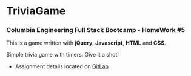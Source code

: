# TriviaGame
### Columbia Engineering Full Stack Bootcamp - HomeWork #5

This is a game written with **jQuery**, **Javascript**, **HTML** and **CSS**.

Simple trivia game with timers. Give it a shot!

* Assignment details located on [GitLab](https://columbia.bootcampcontent.com/columbia-bootcamp/COLNYC201809FSF2/blob/master/01_homework/week_05/homework-instructions.md)
